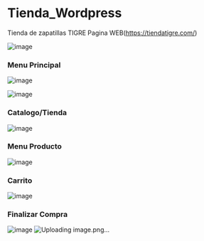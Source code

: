 # Tienda_Wordpress
 Tienda de zapatillas TIGRE 
 Pagina WEB(https://tiendatigre.com/)
 
![image](https://github.com/PauL16aL/Tienda_Wordpress/assets/125236522/154e9c36-3302-4ed9-bfef-5a016bbd312a)

### Menu Principal

![image](https://github.com/PauL16aL/Tienda_Wordpress/assets/125236522/83edde68-3e31-46f0-b2c4-94e50117bc1f)

![image](https://github.com/PauL16aL/Tienda_Wordpress/assets/125236522/b896086e-fa02-4ff8-ab18-0df7f59ad52d)

### Catalogo/Tienda

![image](https://github.com/PauL16aL/Tienda_Wordpress/assets/125236522/3d957817-8005-41b0-a686-c17fc7b7adc7)

### Menu Producto

![image](https://github.com/PauL16aL/Tienda_Wordpress/assets/125236522/60ca95a6-25b2-42c0-a717-99471ae80b2b)

### Carrito

![image](https://github.com/PauL16aL/Tienda_Wordpress/assets/125236522/10e69a58-a6a1-4eee-aae0-e2885f716a62)

### Finalizar Compra

![image](https://github.com/PauL16aL/Tienda_Wordpress/assets/125236522/8af2ed7b-9c1c-414d-88ba-09219be12851)
![Uploading image.png…]()




